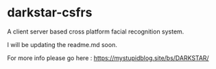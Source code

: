 # darkstar-csfrs
A client server based cross platform facial recognition system.

I will be updating the readme.md soon.

For more info please go here : https://mystupidblog.site/bs/DARKSTAR/
